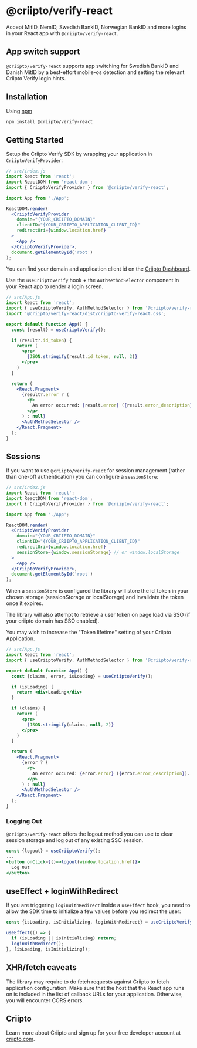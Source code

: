 # @criipto/verify-react

Accept MitID, NemID, Swedish BankID, Norwegian BankID and more logins in your React app with `@criipto/verify-react`.

## App switch support

`@criipto/verify-react` supports app switching for Swedish BankID and Danish MitID by a best-effort mobile-os detection and setting the relevant Criipto Verify login hints.

## Installation

Using [npm](https://npmjs.org/)

```sh
npm install @criipto/verify-react
```

## Getting Started

Setup the Criipto Verify SDK by wrapping your application in `CriiptoVerifyProvider`:

```jsx
// src/index.js
import React from 'react';
import ReactDOM from 'react-dom';
import { CriiptoVerifyProvider } from '@criipto/verify-react';

import App from './App';

ReactDOM.render(
  <CriiptoVerifyProvider
    domain="{YOUR_CRIIPTO_DOMAIN}"
    clientID="{YOUR_CRIIPTO_APPLICATION_CLIENT_ID}"
    redirectUri={window.location.href}
  >
    <App />
  </CriiptoVerifyProvider>,
  document.getElementById('root')
);
```

You can find your domain and application client id on the [Criipto Dashboard](https://dashboard.criipto.com/).

Use the `useCriiptoVerify` hook + the `AuthMethodSelector` component in your React app to render a login screen.

```jsx
// src/App.js
import React from 'react';
import { useCriiptoVerify, AuthMethodSelector } from '@criipto/verify-react';
import '@criipto/verify-react/dist/criipto-verify-react.css';

export default function App() {
  const {result} = useCriiptoVerify();

  if (result?.id_token) {
    return (
      <pre>
        {JSON.stringify(result.id_token, null, 2)}
      </pre>
    )
  }

  return (
    <React.Fragment>
      {result?.error ? (
        <p>
          An error occurred: {result.error} ({result.error_description}). Please try again.
        </p>
      ) : null}
      <AuthMethodSelector />
    </React.Fragment>
  );
}
```

## Sessions

If you want to use `@criipto/verify-react` for session management (rather than one-off authentication) you can configure a `sessionStore`:

```jsx
// src/index.js
import React from 'react';
import ReactDOM from 'react-dom';
import { CriiptoVerifyProvider } from '@criipto/verify-react';

import App from './App';

ReactDOM.render(
  <CriiptoVerifyProvider
    domain="{YOUR_CRIIPTO_DOMAIN}"
    clientID="{YOUR_CRIIPTO_APPLICATION_CLIENT_ID}"
    redirectUri={window.location.href}
    sessionStore={window.sessionStorage} // or window.localStorage
  >
    <App />
  </CriiptoVerifyProvider>,
  document.getElementById('root')
);
```

When a `sessionStore` is configured the library will store the id_token in your chosen storage (sessionStorage or localStorage) and invalidate the token once it expires.

The library will also attempt to retrieve a user token on page load via SSO (if your criipto domain has SSO enabled).

You may wish to increase the "Token lifetime" setting of your Criipto Application.

```jsx
// src/App.js
import React from 'react';
import { useCriiptoVerify, AuthMethodSelector } from '@criipto/verify-react';

export default function App() {
  const {claims, error, isLoading} = useCriiptoVerify();

  if (isLoading) {
    return <div>Loading</div>
  }

  if (claims) {
    return (
      <pre>
        {JSON.stringify(claims, null, 2)}
      </pre>
    )
  }

  return (
    <React.Fragment>
      {error ? (
        <p>
          An error occured: {error.error} ({error.error_description}). Please try again:
        </p>
      ) : null}
      <AuthMethodSelector />
    </React.Fragment>
  );
}
```

### Logging Out

`@criipto/verify-react` offers the logout method you can use to clear session storage and log out of any existing SSO session.

```jsx
const {logout} = useCriiptoVerify();
...
<button onClick={()=>logout(window.location.href)}>
  Log Out
</button>
```

## useEffect + loginWithRedirect

If you are triggering `loginWithRedirect` inside a `useEffect` hook, you need to allow the SDK time to initialize a few values before you redirect the user:

```jsx
const {isLoading, isInitializing, loginWithRedirect} = useCriiptoVerify();

useEffect(() => {
  if (isLoading || isInitializing) return;
  loginWithRedirect();
}, [isLoading, isInitializing]);
```

## XHR/fetch caveats

The library may require to do fetch requests against Criipto to fetch application configuration. Make sure that the host that the React app runs on is included in the list of callback URLs for your application. Otherwise, you will encounter CORS errors.

## Criipto

Learn more about Criipto and sign up for your free developer account at [criipto.com](https://www.criipto.com).

